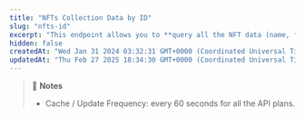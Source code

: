 ```yaml
---
title: "NFTs Collection Data by ID"
slug: "nfts-id"
excerpt: "This endpoint allows you to **query all the NFT data (name, floor price, 24hr volume ...) based on the NFT collection ID**"
hidden: false
createdAt: "Wed Jan 31 2024 03:32:31 GMT+0000 (Coordinated Universal Time)"
updatedAt: "Thu Feb 27 2025 18:34:30 GMT+0000 (Coordinated Universal Time)"
---
```

> 📘 **Notes**
> 
> - Cache / Update Frequency: every 60 seconds for all the API plans.
